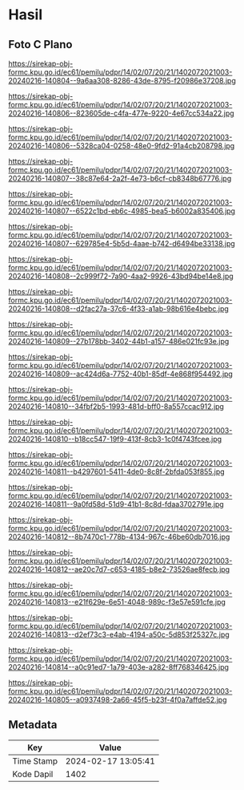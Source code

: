 # Hasil

## Foto C Plano

https://sirekap-obj-formc.kpu.go.id/ec61/pemilu/pdpr/14/02/07/20/21/1402072021003-20240216-140804--9a6aa308-8286-43de-8795-f20986e37208.jpg

https://sirekap-obj-formc.kpu.go.id/ec61/pemilu/pdpr/14/02/07/20/21/1402072021003-20240216-140806--823605de-c4fa-477e-9220-4e67cc534a22.jpg

https://sirekap-obj-formc.kpu.go.id/ec61/pemilu/pdpr/14/02/07/20/21/1402072021003-20240216-140806--5328ca04-0258-48e0-9fd2-91a4cb208798.jpg

https://sirekap-obj-formc.kpu.go.id/ec61/pemilu/pdpr/14/02/07/20/21/1402072021003-20240216-140807--38c87e64-2a2f-4e73-b6cf-cb8348b67776.jpg

https://sirekap-obj-formc.kpu.go.id/ec61/pemilu/pdpr/14/02/07/20/21/1402072021003-20240216-140807--6522c1bd-eb6c-4985-bea5-b6002a835406.jpg

https://sirekap-obj-formc.kpu.go.id/ec61/pemilu/pdpr/14/02/07/20/21/1402072021003-20240216-140807--629785e4-5b5d-4aae-b742-d6494be33138.jpg

https://sirekap-obj-formc.kpu.go.id/ec61/pemilu/pdpr/14/02/07/20/21/1402072021003-20240216-140808--2c999f72-7a90-4aa2-9926-43bd94be14e8.jpg

https://sirekap-obj-formc.kpu.go.id/ec61/pemilu/pdpr/14/02/07/20/21/1402072021003-20240216-140808--d2fac27a-37c6-4f33-a1ab-98b616e4bebc.jpg

https://sirekap-obj-formc.kpu.go.id/ec61/pemilu/pdpr/14/02/07/20/21/1402072021003-20240216-140809--27b178bb-3402-44b1-a157-486e021fc93e.jpg

https://sirekap-obj-formc.kpu.go.id/ec61/pemilu/pdpr/14/02/07/20/21/1402072021003-20240216-140809--ac424d6a-7752-40b1-85df-4e868f954492.jpg

https://sirekap-obj-formc.kpu.go.id/ec61/pemilu/pdpr/14/02/07/20/21/1402072021003-20240216-140810--34fbf2b5-1993-481d-bff0-8a557ccac912.jpg

https://sirekap-obj-formc.kpu.go.id/ec61/pemilu/pdpr/14/02/07/20/21/1402072021003-20240216-140810--b18cc547-19f9-413f-8cb3-1c0f4743fcee.jpg

https://sirekap-obj-formc.kpu.go.id/ec61/pemilu/pdpr/14/02/07/20/21/1402072021003-20240216-140811--b4297601-5411-4de0-8c8f-2bfda053f855.jpg

https://sirekap-obj-formc.kpu.go.id/ec61/pemilu/pdpr/14/02/07/20/21/1402072021003-20240216-140811--9a0fd58d-51d9-41b1-8c8d-fdaa3702791e.jpg

https://sirekap-obj-formc.kpu.go.id/ec61/pemilu/pdpr/14/02/07/20/21/1402072021003-20240216-140812--8b7470c1-778b-4134-967c-46be60db7016.jpg

https://sirekap-obj-formc.kpu.go.id/ec61/pemilu/pdpr/14/02/07/20/21/1402072021003-20240216-140812--ae20c7d7-c653-4185-b8e2-73526ae8fecb.jpg

https://sirekap-obj-formc.kpu.go.id/ec61/pemilu/pdpr/14/02/07/20/21/1402072021003-20240216-140813--e21f629e-6e51-4048-989c-f3e57e591cfe.jpg

https://sirekap-obj-formc.kpu.go.id/ec61/pemilu/pdpr/14/02/07/20/21/1402072021003-20240216-140813--d2ef73c3-e4ab-4194-a50c-5d853f25327c.jpg

https://sirekap-obj-formc.kpu.go.id/ec61/pemilu/pdpr/14/02/07/20/21/1402072021003-20240216-140814--a0c91ed7-1a79-403e-a282-8ff768346425.jpg

https://sirekap-obj-formc.kpu.go.id/ec61/pemilu/pdpr/14/02/07/20/21/1402072021003-20240216-140805--a0937498-2a66-45f5-b23f-4f0a7affde52.jpg


## Metadata

| Key        | Value               |
| ---------- | ------------------- |
| Time Stamp | 2024-02-17 13:05:41 |
| Kode Dapil | 1402                |



